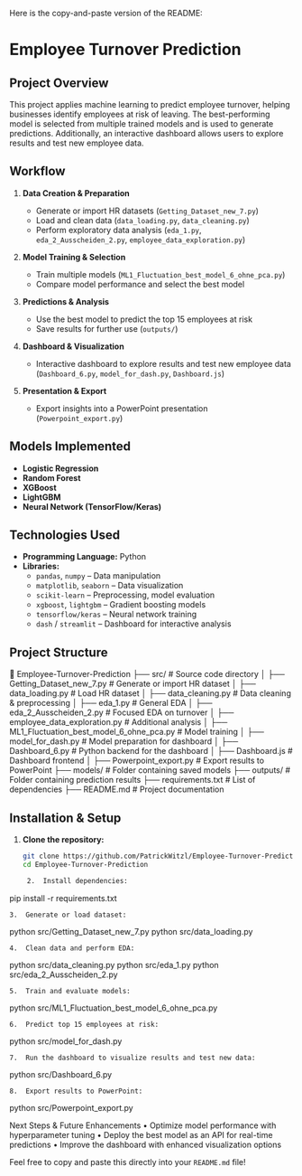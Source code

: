 Here is the copy-and-paste version of the README:

# **Employee Turnover Prediction**  

## **Project Overview**  
This project applies machine learning to predict employee turnover, helping businesses identify employees at risk of leaving. The best-performing model is selected from multiple trained models and is used to generate predictions. Additionally, an interactive dashboard allows users to explore results and test new employee data.  

## **Workflow**  
1. **Data Creation & Preparation**  
   - Generate or import HR datasets (`Getting_Dataset_new_7.py`)  
   - Load and clean data (`data_loading.py`, `data_cleaning.py`)  
   - Perform exploratory data analysis (`eda_1.py`, `eda_2_Ausscheiden_2.py`, `employee_data_exploration.py`)  

2. **Model Training & Selection**  
   - Train multiple models (`ML1_Fluctuation_best_model_6_ohne_pca.py`)  
   - Compare model performance and select the best model  

3. **Predictions & Analysis**  
   - Use the best model to predict the top 15 employees at risk  
   - Save results for further use (`outputs/`)  

4. **Dashboard & Visualization**  
   - Interactive dashboard to explore results and test new employee data (`Dashboard_6.py`, `model_for_dash.py`, `Dashboard.js`)  

5. **Presentation & Export**  
   - Export insights into a PowerPoint presentation (`Powerpoint_export.py`)  

## **Models Implemented**  
- **Logistic Regression**  
- **Random Forest**  
- **XGBoost**  
- **LightGBM**  
- **Neural Network (TensorFlow/Keras)**  

## **Technologies Used**  
- **Programming Language:** Python  
- **Libraries:**  
  - `pandas`, `numpy` – Data manipulation  
  - `matplotlib`, `seaborn` – Data visualization  
  - `scikit-learn` – Preprocessing, model evaluation  
  - `xgboost`, `lightgbm` – Gradient boosting models  
  - `tensorflow/keras` – Neural network training  
  - `dash` / `streamlit` – Dashboard for interactive analysis  

## **Project Structure**  

📂 Employee-Turnover-Prediction
├── src/                      # Source code directory
│   ├── Getting_Dataset_new_7.py # Generate or import HR dataset
│   ├── data_loading.py        # Load HR dataset
│   ├── data_cleaning.py       # Data cleaning & preprocessing
│   ├── eda_1.py               # General EDA
│   ├── eda_2_Ausscheiden_2.py # Focused EDA on turnover
│   ├── employee_data_exploration.py # Additional analysis
│   ├── ML1_Fluctuation_best_model_6_ohne_pca.py # Model training
│   ├── model_for_dash.py      # Model preparation for dashboard
│   ├── Dashboard_6.py         # Python backend for the dashboard
│   ├── Dashboard.js           # Dashboard frontend
│   ├── Powerpoint_export.py   # Export results to PowerPoint
├── models/                   # Folder containing saved models
├── outputs/                   # Folder containing prediction results
├── requirements.txt           # List of dependencies
├── README.md                  # Project documentation

## **Installation & Setup**  
1. **Clone the repository:**  
   ```bash
   git clone https://github.com/PatrickWitzl/Employee-Turnover-Prediction.git
   cd Employee-Turnover-Prediction

	2.	Install dependencies:

pip install -r requirements.txt


	3.	Generate or load dataset:

python src/Getting_Dataset_new_7.py
python src/data_loading.py


	4.	Clean data and perform EDA:

python src/data_cleaning.py
python src/eda_1.py
python src/eda_2_Ausscheiden_2.py


	5.	Train and evaluate models:

python src/ML1_Fluctuation_best_model_6_ohne_pca.py


	6.	Predict top 15 employees at risk:

python src/model_for_dash.py


	7.	Run the dashboard to visualize results and test new data:

python src/Dashboard_6.py


	8.	Export results to PowerPoint:

python src/Powerpoint_export.py



Next Steps & Future Enhancements
	•	Optimize model performance with hyperparameter tuning
	•	Deploy the best model as an API for real-time predictions
	•	Improve the dashboard with enhanced visualization options

Feel free to copy and paste this directly into your `README.md` file!
